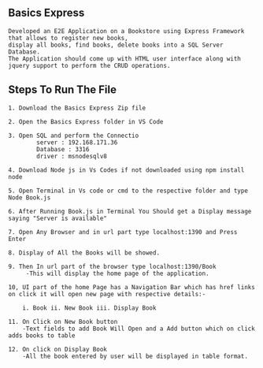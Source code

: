 ## Basics Express
    
    Developed an E2E Application on a Bookstore using Express Framework that allows to register new books, 
    display all books, find books, delete books into a SQL Server Database. 
    The Application should come up with HTML user interface along with jquery support to perform the CRUD operations.

## Steps To Run The File

    1. Download the Basics Express Zip file

    2. Open the Basics Express folder in VS Code

    3. Open SQL and perform the Connectio
            server : 192.168.171.36
            Database : 3316
            driver : msnodesqlv8
    
    4. Download Node js in Vs Codes if not downloaded using npm install node
    
    5. Open Terminal in Vs code or cmd to the respective folder and type Node Book.js
    
    6. After Running Book.js in Terminal You Should get a Display message saying "Server is available"
    
    7. Open Any Browser and in url part type localhost:1390 and Press Enter
    
    8. Display of All the Books will be showed.
    
    9. Then In url part of the browser type localhost:1390/Book 
         -This will display the home page of the application.
        
    10, UI part of the home Page has a Navigation Bar which has href links on click it will open new page with respective details:-

        i. Book ii. New Book iii. Display Book
        
    11. On Click on New Book button 
        -Text fields to add Book Will Open and a Add button which on click adds books to table
    
    12. On click on Display Book 
        -All the book entered by user will be displayed in table format.
    

    
